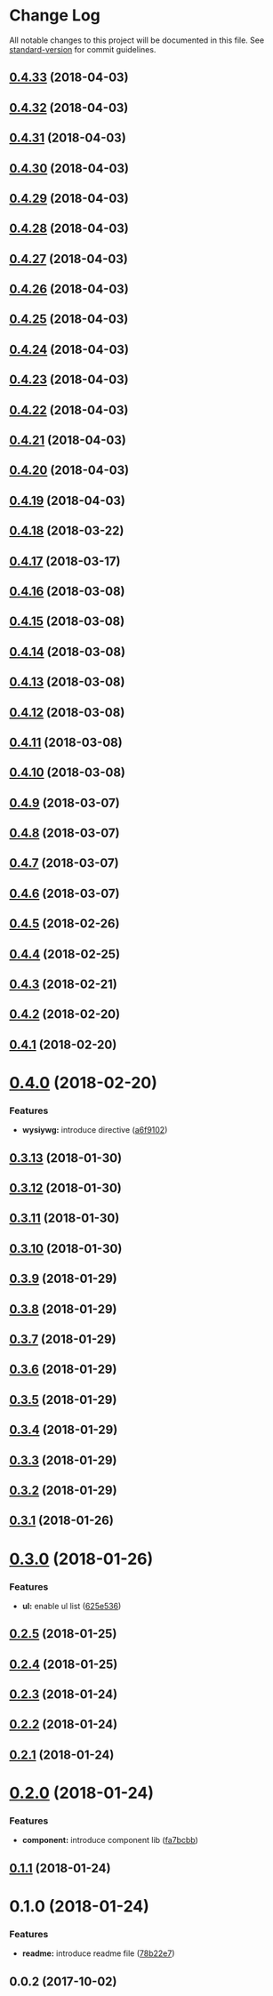 # Change Log

All notable changes to this project will be documented in this file. See [standard-version](https://github.com/conventional-changelog/standard-version) for commit guidelines.

<a name="0.4.33"></a>
## [0.4.33](https://github.com/frontruk/sembler-ui/compare/v0.4.31...v0.4.33) (2018-04-03)



<a name="0.4.32"></a>
## [0.4.32](https://github.com/frontruk/sembler-ui/compare/v0.4.31...v0.4.32) (2018-04-03)



<a name="0.4.31"></a>
## [0.4.31](https://github.com/frontruk/sembler-ui/compare/v0.4.30...v0.4.31) (2018-04-03)



<a name="0.4.30"></a>
## [0.4.30](https://github.com/frontruk/sembler-ui/compare/v0.4.29...v0.4.30) (2018-04-03)



<a name="0.4.29"></a>
## [0.4.29](https://github.com/frontruk/sembler-ui/compare/v0.4.28...v0.4.29) (2018-04-03)



<a name="0.4.28"></a>
## [0.4.28](https://github.com/frontruk/sembler-ui/compare/v0.4.27...v0.4.28) (2018-04-03)



<a name="0.4.27"></a>
## [0.4.27](https://github.com/frontruk/sembler-ui/compare/v0.4.26...v0.4.27) (2018-04-03)



<a name="0.4.26"></a>
## [0.4.26](https://github.com/frontruk/sembler-ui/compare/v0.4.25...v0.4.26) (2018-04-03)



<a name="0.4.25"></a>
## [0.4.25](https://github.com/frontruk/sembler-ui/compare/v0.4.24...v0.4.25) (2018-04-03)



<a name="0.4.24"></a>
## [0.4.24](https://github.com/frontruk/sembler-ui/compare/v0.4.23...v0.4.24) (2018-04-03)



<a name="0.4.23"></a>
## [0.4.23](https://github.com/frontruk/sembler-ui/compare/v0.4.22...v0.4.23) (2018-04-03)



<a name="0.4.22"></a>
## [0.4.22](https://github.com/frontruk/sembler-ui/compare/v0.4.21...v0.4.22) (2018-04-03)



<a name="0.4.21"></a>
## [0.4.21](https://github.com/frontruk/sembler-ui/compare/v0.4.20...v0.4.21) (2018-04-03)



<a name="0.4.20"></a>
## [0.4.20](https://github.com/frontruk/sembler-ui/compare/v0.4.19...v0.4.20) (2018-04-03)



<a name="0.4.19"></a>
## [0.4.19](https://github.com/frontruk/sembler-ui/compare/v0.4.17...v0.4.19) (2018-04-03)



<a name="0.4.18"></a>
## [0.4.18](https://github.com/frontruk/sembler-ui/compare/v0.4.17...v0.4.18) (2018-03-22)



<a name="0.4.17"></a>
## [0.4.17](https://github.com/frontruk/sembler-ui/compare/v0.4.16...v0.4.17) (2018-03-17)



<a name="0.4.16"></a>
## [0.4.16](https://github.com/frontruk/sembler-ui/compare/v0.4.15...v0.4.16) (2018-03-08)



<a name="0.4.15"></a>
## [0.4.15](https://github.com/frontruk/sembler-ui/compare/v0.4.14...v0.4.15) (2018-03-08)



<a name="0.4.14"></a>
## [0.4.14](https://github.com/frontruk/sembler-ui/compare/v0.4.13...v0.4.14) (2018-03-08)



<a name="0.4.13"></a>
## [0.4.13](https://github.com/frontruk/sembler-ui/compare/v0.4.12...v0.4.13) (2018-03-08)



<a name="0.4.12"></a>
## [0.4.12](https://github.com/frontruk/sembler-ui/compare/v0.4.11...v0.4.12) (2018-03-08)



<a name="0.4.11"></a>
## [0.4.11](https://github.com/frontruk/sembler-ui/compare/v0.4.10...v0.4.11) (2018-03-08)



<a name="0.4.10"></a>
## [0.4.10](https://github.com/frontruk/sembler-ui/compare/v0.4.9...v0.4.10) (2018-03-08)



<a name="0.4.9"></a>
## [0.4.9](https://github.com/frontruk/sembler-ui/compare/v0.4.8...v0.4.9) (2018-03-07)



<a name="0.4.8"></a>
## [0.4.8](https://github.com/frontruk/sembler-ui/compare/v0.4.7...v0.4.8) (2018-03-07)



<a name="0.4.7"></a>
## [0.4.7](https://github.com/frontruk/sembler-ui/compare/v0.4.6...v0.4.7) (2018-03-07)



<a name="0.4.6"></a>
## [0.4.6](https://github.com/frontruk/sembler-ui/compare/v0.4.5...v0.4.6) (2018-03-07)



<a name="0.4.5"></a>
## [0.4.5](https://github.com/frontruk/sembler-ui/compare/v0.4.4...v0.4.5) (2018-02-26)



<a name="0.4.4"></a>
## [0.4.4](https://github.com/frontruk/sembler-ui/compare/v0.4.3...v0.4.4) (2018-02-25)



<a name="0.4.3"></a>
## [0.4.3](https://github.com/frontruk/sembler-ui/compare/v0.4.2...v0.4.3) (2018-02-21)



<a name="0.4.2"></a>
## [0.4.2](https://github.com/frontruk/sembler-ui/compare/v0.4.1...v0.4.2) (2018-02-20)



<a name="0.4.1"></a>
## [0.4.1](https://github.com/frontruk/sembler-ui/compare/v0.4.0...v0.4.1) (2018-02-20)



<a name="0.4.0"></a>
# [0.4.0](https://github.com/frontruk/sembler-ui/compare/v0.3.13...v0.4.0) (2018-02-20)


### Features

* **wysiywg:** introduce directive ([a6f9102](https://github.com/frontruk/sembler-ui/commit/a6f9102))



<a name="0.3.13"></a>
## [0.3.13](https://github.com/frontruk/sembler-ui/compare/v0.3.12...v0.3.13) (2018-01-30)



<a name="0.3.12"></a>
## [0.3.12](https://github.com/frontruk/sembler-ui/compare/v0.3.11...v0.3.12) (2018-01-30)



<a name="0.3.11"></a>
## [0.3.11](https://github.com/frontruk/sembler-ui/compare/v0.3.10...v0.3.11) (2018-01-30)



<a name="0.3.10"></a>
## [0.3.10](https://github.com/frontruk/sembler-ui/compare/v0.3.9...v0.3.10) (2018-01-30)



<a name="0.3.9"></a>
## [0.3.9](https://github.com/frontruk/sembler-ui/compare/v0.3.8...v0.3.9) (2018-01-29)



<a name="0.3.8"></a>
## [0.3.8](https://github.com/frontruk/sembler-ui/compare/v0.3.7...v0.3.8) (2018-01-29)



<a name="0.3.7"></a>
## [0.3.7](https://github.com/frontruk/sembler-ui/compare/v0.3.6...v0.3.7) (2018-01-29)



<a name="0.3.6"></a>
## [0.3.6](https://github.com/frontruk/sembler-ui/compare/v0.3.5...v0.3.6) (2018-01-29)



<a name="0.3.5"></a>
## [0.3.5](https://github.com/frontruk/sembler-ui/compare/v0.3.4...v0.3.5) (2018-01-29)



<a name="0.3.4"></a>
## [0.3.4](https://github.com/frontruk/sembler-ui/compare/v0.3.3...v0.3.4) (2018-01-29)



<a name="0.3.3"></a>
## [0.3.3](https://github.com/frontruk/sembler-ui/compare/v0.3.2...v0.3.3) (2018-01-29)



<a name="0.3.2"></a>
## [0.3.2](https://github.com/frontruk/sembler-ui/compare/v0.3.1...v0.3.2) (2018-01-29)



<a name="0.3.1"></a>
## [0.3.1](https://github.com/frontruk/sembler-ui/compare/v0.3.0...v0.3.1) (2018-01-26)



<a name="0.3.0"></a>
# [0.3.0](https://github.com/frontruk/sembler-ui/compare/v0.2.5...v0.3.0) (2018-01-26)


### Features

* **ul:** enable ul list ([625e536](https://github.com/frontruk/sembler-ui/commit/625e536))



<a name="0.2.5"></a>
## [0.2.5](https://github.com/frontruk/sembler-ui/compare/v0.2.4...v0.2.5) (2018-01-25)



<a name="0.2.4"></a>
## [0.2.4](https://github.com/frontruk/sembler-ui/compare/v0.2.3...v0.2.4) (2018-01-25)



<a name="0.2.3"></a>
## [0.2.3](https://github.com/frontruk/sembler-ui/compare/v0.2.2...v0.2.3) (2018-01-24)



<a name="0.2.2"></a>
## [0.2.2](https://github.com/frontruk/sembler-ui/compare/v0.2.0...v0.2.2) (2018-01-24)



<a name="0.2.1"></a>
## [0.2.1](https://github.com/frontruk/sembler-ui/compare/v0.2.0...v0.2.1) (2018-01-24)



<a name="0.2.0"></a>
# [0.2.0](https://github.com/frontruk/sembler-ui/compare/v0.1.1...v0.2.0) (2018-01-24)


### Features

* **component:** introduce component lib ([fa7bcbb](https://github.com/frontruk/sembler-ui/commit/fa7bcbb))



<a name="0.1.1"></a>
## [0.1.1](https://github.com/frontruk/sembler-ui/compare/v0.1.0...v0.1.1) (2018-01-24)



<a name="0.1.0"></a>
# 0.1.0 (2018-01-24)


### Features

* **readme:** introduce readme file ([78b22e7](https://github.com/frontruk/sembler-ui/commit/78b22e7))



<a name="0.0.2"></a>
## 0.0.2 (2017-10-02)
